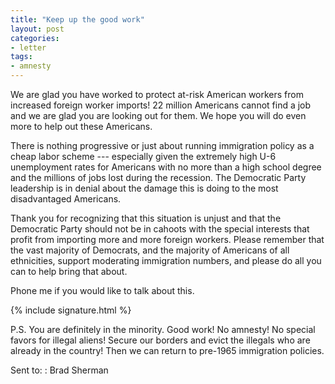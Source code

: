 ```yaml
---
title: "Keep up the good work"
layout: post
categories:
- letter
tags:
- amnesty
---
```


We are glad you have worked to protect at-risk American workers from increased foreign worker imports! 22 million Americans cannot find a job and we are glad you are looking out for them. We hope you will do even more to help out these Americans.

There is nothing progressive or just about running immigration policy as a cheap labor scheme --- especially given the extremely high U-6 unemployment rates for Americans with no more than a high school degree and the millions of jobs lost during the recession. The Democratic Party leadership is in denial about the damage this is doing to the most disadvantaged Americans.

Thank you for recognizing that this situation is unjust and that the Democratic Party should not be in cahoots with the special interests that profit from importing more and more foreign workers. Please remember that the vast majority of Democrats, and the majority of Americans of all ethnicities, support moderating immigration numbers, and please do all you can to help bring that about.

Phone me if you would like to talk about this.

{% include signature.html %}

P.S. You are definitely in the minority. Good work! No amnesty! No special favors for illegal aliens! Secure our borders and evict the illegals who are already in the country! Then we can return to pre-1965 immigration policies.

Sent to:
: Brad Sherman
